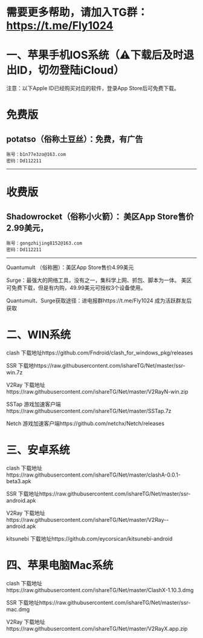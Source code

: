 # 需要更多帮助，请加入TG群：https://t.me/Fly1024


# 一、苹果手机IOS系统（⚠️下载后及时退出ID，切勿登陆iCloud）

注意：以下Apple ID已经购买对应的软件，登录App Store后可免费下载。

# 免费版      
potatso（俗称土豆丝）：免费，有广告
------------------------------------------------
    账号：b1n77e3zo@163.com 
    密码：Dd112211
---------------------------------------------

# 收费版

Shadowrocket（俗称小火箭）： 美区App Store售价2.99美元，     
-------------------------------------
    账号：gongzhijing8152@163.com   
    密码：Dd112211
-------------------------------------
Quantumult （俗称圈）：美区App Store售价4.99美元

Surge：最强大的网络工具，没有之一，集科学上网、抓包、脚本为一体。 美区可免费下载，但是有内购，49.99美元可授权3个设备使用。

Quantumult、Surge获取途径：进电报群https://t.me/Fly1024 成为活跃群友后获取

 # 二、WIN系统

clash 下载地址https://github.com/Fndroid/clash_for_windows_pkg/releases

SSR   下载地https://raw.githubusercontent.com/ishareTG/Net/master/ssr-win.7z

V2Ray 下载地址https://raw.githubusercontent.com/ishareTG/Net/master/V2RayN-win.zip 

SSTap 游戏加速客户端https://raw.githubusercontent.com/ishareTG/Net/master/SSTap.7z

Netch 游戏加速客户端https://github.com/netchx/Netch/releases


# 三、安卓系统

clash 下载地址https://raw.githubusercontent.com/ishareTG/Net/master/clashA-0.0.1-beta3.apk

SSR   下载地址https://raw.githubusercontent.com/ishareTG/Net/master/ssr-android.apk

V2Ray 下载地址https://raw.githubusercontent.com/ishareTG/Net/master/V2Ray--android.apk

kitsunebi 下载地址https://github.com/eycorsican/kitsunebi-android


# 四、苹果电脑Mac系统

clash 下载地址https://raw.githubusercontent.com/ishareTG/Net/master/ClashX-1.10.3.dmg

SSR   下载地址https://raw.githubusercontent.com/ishareTG/Net/master/ssr-mac.dmg

V2Ray 下载地址https://raw.githubusercontent.com/ishareTG/Net/master/V2RayX.app.zip







